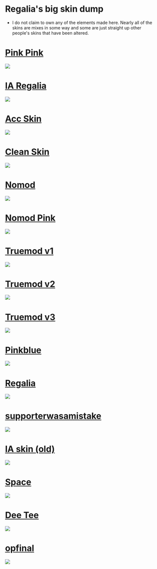 # Regalia's big skin dump
+ I do not claim to own any of the elements made here. Nearly all of the skins are mixes in some way and some are just straight up other people's skins that have been altered.
# [Pink Pink](https://puu.sh/CxpxG.osk)
![](https://i.imgur.com/3bOV0YN.jpg)

# [IA Regalia](https://puu.sh/CGpJb.osk)
![](https://i.imgur.com/Eq3AnLk.jpg)

# [Acc Skin](https://puu.sh/Cxpn3.osk)
![](https://i.imgur.com/KxneyeC.jpg)

# [Clean Skin](https://puu.sh/xdKDQ.osk)
![](https://i.imgur.com/BqYY1Nv.jpg)

# [Nomod](https://puu.sh/BWE6S.osk)
![](https://i.imgur.com/kMPmBBs.jpg)

# [Nomod Pink](https://puu.sh/CE0yw.osk)
![](https://i.imgur.com/4uem5JO.jpg)

# [Truemod v1](https://puu.sh/C2wdb.osk)
![](https://i.imgur.com/w4kCi6U.jpg)

# [Truemod v2](https://puu.sh/CxoJn.osk)
![](https://i.imgur.com/QzsScMw.jpg)

# [Truemod v3](https://puu.sh/CgSCB.osk)
![](https://i.imgur.com/PnGqzju.jpg)

# [Pinkblue](https://puu.sh/CxosR.osk)
![](https://i.imgur.com/dRJyJ34.jpg)

# [Regalia](https://puu.sh/Cp5nW.osk)
![](https://i.imgur.com/bgbopyX.jpg)

# [supporterwasamistake](https://puu.sh/C2122.osk)
![](https://i.imgur.com/707KweV.jpg)

# [IA skin (old)](https://puu.sh/BXc47.osk)
![](https://i.imgur.com/pvqtTGd.jpg)

# [Space](https://puu.sh/Cxp8v.osk)
![](https://i.imgur.com/Aylhf8l.jpg)

# [Dee Tee](https://puu.sh/CKnKw.osk)
![](https://i.imgur.com/741BM1M.jpg)

# [opfinal](https://puu.sh/CKnK4.osk)
![](https://i.imgur.com/6fi7PkW.jpg)
